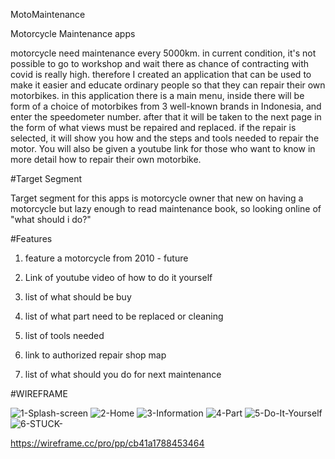 MotoMaintenance

Motorcycle Maintenance apps

motorcycle need maintenance every 5000km. in current condition, it's not possible to go to workshop and wait there as chance of contracting with covid is really high. 
therefore I created an application that can be used to make it easier and educate ordinary people so that they can repair their own motorbikes. 
in this application there is a main menu, inside there will be form of a choice of motorbikes from 3 well-known brands in Indonesia, and enter the speedometer number. 
after that it will be taken to the next page in the form of what views must be repaired and replaced. 
if the repair is selected, it will show you how and the steps and tools needed to repair the motor. 
You will also be given a youtube link for those who want to know in more detail how to repair their own motorbike.

#Target Segment

Target segment for this apps is motorcycle owner that new on having a motorcycle but lazy enough to read maintenance book, so looking online of "what should i do?"

#Features

1. feature a motorcycle from 2010 - future

2. Link of youtube video of how to do it yourself

3. list of what should be buy

4. list of what part need to be replaced or cleaning

5. list of tools needed

6. link to authorized repair shop map

7. list of what should you do for next maintenance

#WIREFRAME

![1-Splash-screen](https://user-images.githubusercontent.com/71313640/123548842-a77a3a80-d790-11eb-82e5-6df1faa471e1.png)
![2-Home](https://user-images.githubusercontent.com/71313640/123548862-c37ddc00-d790-11eb-96fa-de633346aed9.png)
![3-Information](https://user-images.githubusercontent.com/71313640/123548857-c11b8200-d790-11eb-89c1-76aae091ca3a.png)
![4-Part](https://user-images.githubusercontent.com/71313640/123548859-c24caf00-d790-11eb-99be-965ce1627b1d.png)
![5-Do-It-Yourself](https://user-images.githubusercontent.com/71313640/123548860-c24caf00-d790-11eb-9eb5-af10db4c24a3.png)
![6-STUCK-](https://user-images.githubusercontent.com/71313640/123548861-c2e54580-d790-11eb-9d71-28af098fdee2.png)


https://wireframe.cc/pro/pp/cb41a1788453464
